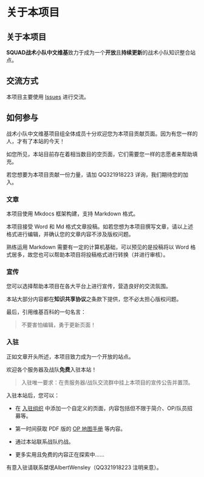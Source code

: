 # 关于本项目

## 关于本项目

**SQUAD战术小队中文维基**致力于成为一个**开放**且**持续更新**的战术小队知识整合站点。

## 交流方式

本项目主要使用 [Issues](https://github.com/AP54/SquadWiki-CN/issues) 进行交流。

## 如何参与

战术小队中文维基项目组全体成员十分欢迎您为本项目贡献页面。因为有您一样的人，才有了本站的今天！

如您所见，本站目前存在着相当数目的空页面，它们需要您一样的志愿者来帮助填充。

若您想要为本项目贡献一份力量，请加 QQ321918223 详询，我们期待您的加入。

### 文章

本项目使用 Mkdocs 框架构建，支持 Markdown 格式。

本项目接受 Word 和 Md 格式文章投稿。如若您想为本项目撰写文章，请以上述格式进行编辑，并确认您的文章内容不涉及版权问题。

熟练运用 Markdown 需要有一定的计算机基础，可以预见的是投稿将以 Word 格式居多，故您也可以帮助本项目将投稿格式进行转换（并进行审核）。

### 宣传

您可以选择帮助本项目在各大平台上进行宣传，营造良好的交流氛围。

本站大部分内容都在**知识共享协议**之条款下提供，您不必太担心版权问题。

最后，引用维基百科的一句名言：

> 不要害怕编辑，勇于更新页面！

### 入驻

正如文章开头所述，本项目致力成为一个开放的站点。

欢迎各个服务器及战队**免费**入驻本站！

> 入驻唯一要求：在贵服务器/战队交流群中挂上本项目的宣传公告并置顶。

入驻本站后，您可以：

- 在 [入驻组织](../Union/) 中添加一个自定义的页面，内容包括但不限于简介、OP/队员招募等。

- 第一时间获取 PDF 版的 [OP 地图手册](../Map/) 等内容。

- 通过本站联系战队约战。

- 更多实用且免费的内容正在探索中......

有意入驻请联系桀氓AlbertWensley（QQ321918223 注明来意）。
